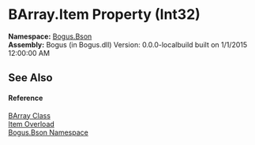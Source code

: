# BArray.Item Property (Int32)
 

**Namespace:**&nbsp;<a href="N_Bogus_Bson">Bogus.Bson</a><br />**Assembly:**&nbsp;Bogus (in Bogus.dll) Version: 0.0.0-localbuild built on 1/1/2015 12:00:00 AM

## See Also


#### Reference
<a href="T_Bogus_Bson_BArray">BArray Class</a><br /><a href="Overload_Bogus_Bson_BArray_Item">Item Overload</a><br /><a href="N_Bogus_Bson">Bogus.Bson Namespace</a><br />